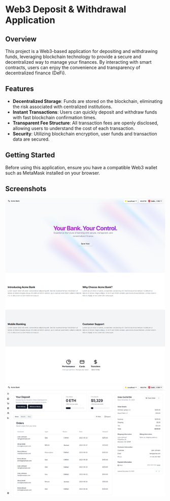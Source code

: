 # Web3 Deposit & Withdrawal Application

## Overview

This project is a Web3-based application for depositing and withdrawing funds, leveraging blockchain technology to provide a secure and decentralized way to manage your finances. By interacting with smart contracts, users can enjoy the convenience and transparency of decentralized finance (DeFi).

## Features

- **Decentralized Storage**: Funds are stored on the blockchain, eliminating the risk associated with centralized institutions.
- **Instant Transactions**: Users can quickly deposit and withdraw funds with fast blockchain confirmation times.
- **Transparent Fee Structure**: All transaction fees are openly disclosed, allowing users to understand the cost of each transaction.
- **Security**: Utilizing blockchain encryption, user funds and transaction data are secured.

## Getting Started

Before using this application, ensure you have a compatible Web3 wallet such as MetaMask installed on your browser.

## Screenshots
![Landing](https://github.com/Chenyi-Hou/rainbowkit-web3/blob/master/public/Landing%20Image.png)
![dashboard page](https://github.com/Chenyi-Hou/rainbowkit-web3/blob/master/public/dashboard%20page.png)

<!-- ## Installation

```bash
git clone https://github.com/username/web3-deposit-withdrawal-app.git
cd web3-deposit-withdrawal-app
npm install -->